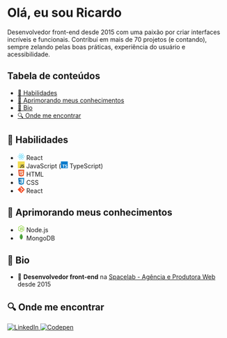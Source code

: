 # Olá, eu sou Ricardo <img src="https://media.giphy.com/media/hvRJCLFzcasrR4ia7z/giphy.gif" width="32" alt="" aria-hidden="true">

Desenvolvedor front-end desde 2015 com uma paixão por criar interfaces incríveis e funcionais. Contribuí em mais de 70 projetos (e contando), sempre zelando pelas boas práticas, experiência do usuário e acessibilidade.

## Tabela de conteúdos

- [🦾 Habilidades](#-habilidades)
- [🌱 Aprimorando meus conhecimentos](#-aprimorando-meus-conhecimentos)
- [📜 Bio](#-bio)
- [🔍 Onde me encontrar](#-onde-me-encontrar)

## 🦾 Habilidades

- <img src="https://raw.githubusercontent.com/devicons/devicon/master/icons/react/react-original.svg" width="16" alt="" aria-hidden="true"> React
- <img src="https://raw.githubusercontent.com/devicons/devicon/master/icons/javascript/javascript-original.svg" width="16" alt="" aria-hidden="true"> JavaScript (<img src="https://raw.githubusercontent.com/devicons/devicon/master/icons/typescript/typescript-original.svg" width="16" alt="" aria-hidden="true"> TypeScript)
- <img src="https://raw.githubusercontent.com/devicons/devicon/master/icons/html5/html5-original.svg" width="16" alt="" aria-hidden="true"> HTML
- <img src="https://raw.githubusercontent.com/devicons/devicon/master/icons/css3/css3-original.svg" width="16" alt="" aria-hidden="true"> CSS
- <img src="https://raw.githubusercontent.com/devicons/devicon/master/icons/git/git-original.svg" width="16" alt="" aria-hidden="true"> React

## 🌱 Aprimorando meus conhecimentos

- <img src="https://raw.githubusercontent.com/devicons/devicon/master/icons/nodejs/nodejs-original.svg" width="16" alt="" aria-hidden="true"> Node.js
- <img src="https://raw.githubusercontent.com/devicons/devicon/master/icons/mongodb/mongodb-original.svg" width="16" alt="" aria-hidden="true"> MongoDB

## 📜 Bio

* 💼 **Desenvolvedor front-end** na [Spacelab - Agência e Produtora Web](https://spacelab.com.br/) desde 2015

## 🔍 Onde me encontrar

<a href="https://www.linkedin.com/in/ricardospalves/" aria-label="Meu perfil no LinkedIn">
  <img src="https://img.shields.io/badge/LinkedIn-%230077B5.svg?&style=for-the-badge&logo=linkedin&logoColor=white" alt="LinkedIn">
</a>

<a href="https://codepen.io/ricardospalves" aria-label="Meu perfil no LinkedIn">
  <img src="https://img.shields.io/badge/Codepen-%23000.svg?&style=for-the-badge&logo=codepen&logoColor=white" alt="Codepen">
</a>
